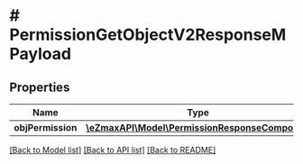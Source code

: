 # # PermissionGetObjectV2ResponseMPayload

## Properties

Name | Type | Description | Notes
------------ | ------------- | ------------- | -------------
**objPermission** | [**\eZmaxAPI\Model\PermissionResponseCompound**](PermissionResponseCompound.md) |  |

[[Back to Model list]](../../README.md#models) [[Back to API list]](../../README.md#endpoints) [[Back to README]](../../README.md)
